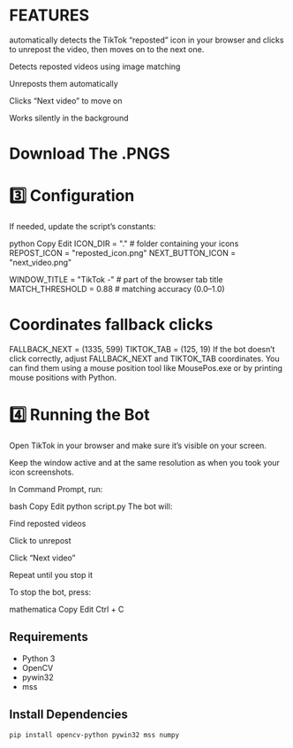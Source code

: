 # FEATURES

automatically detects the TikTok “reposted” icon in your browser and clicks to unrepost the video, then moves on to the next one.

Detects reposted videos using image matching

Unreposts them automatically

Clicks “Next video” to move on

Works silently in the background


# Download The .PNGS

# 3️⃣ Configuration
If needed, update the script’s constants:

python
Copy
Edit
ICON_DIR = "."  # folder containing your icons
REPOST_ICON = "reposted_icon.png"
NEXT_BUTTON_ICON = "next_video.png"

WINDOW_TITLE = "TikTok -"  # part of the browser tab title
MATCH_THRESHOLD = 0.88     # matching accuracy (0.0–1.0)

# Coordinates fallback clicks
FALLBACK_NEXT = (1335, 599)
TIKTOK_TAB = (125, 19)
If the bot doesn’t click correctly, adjust FALLBACK_NEXT and TIKTOK_TAB coordinates.
You can find them using a mouse position tool like MousePos.exe or by printing mouse positions with Python.

# 4️⃣ Running the Bot
Open TikTok in your browser and make sure it’s visible on your screen.

Keep the window active and at the same resolution as when you took your icon screenshots.

In Command Prompt, run:

bash
Copy
Edit
python script.py
The bot will:

Find reposted videos

Click to unrepost

Click “Next video”

Repeat until you stop it

To stop the bot, press:

mathematica
Copy
Edit
Ctrl + C



## Requirements
- Python 3
- OpenCV
- pywin32
- mss

## Install Dependencies
```bash
pip install opencv-python pywin32 mss numpy
